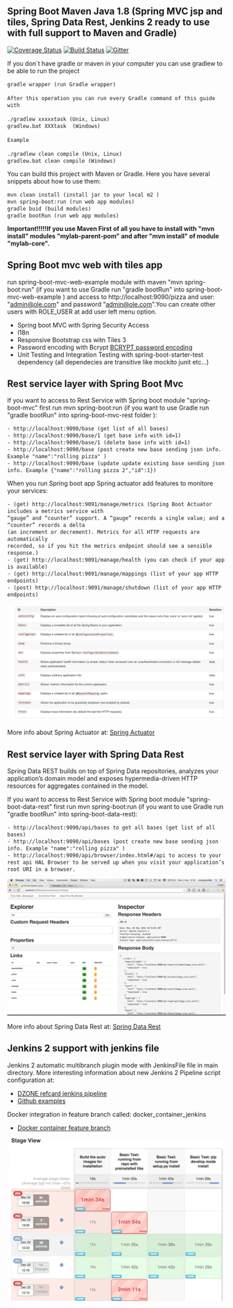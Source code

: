 ## Spring Boot Maven Java 1.8  (Spring MVC jsp and tiles, Spring Data Rest, Jenkins 2 ready to use with full support to Maven and Gradle)

[![Coverage Status](https://coveralls.io/repos/cristianprofile/spring-boot-mvc-complete-example/badge.svg)](https://coveralls.io/r/cristianprofile/spring-boot-mvc-complete-example)  [![Build Status](https://travis-ci.org/cristianprofile/spring-boot-mvc-complete-example.svg?branch=develop)](https://travis-ci.org/cristianprofile/spring-boot-mvc-complete-example)
[![Gitter](https://badges.gitter.im/Join%20Chat.svg)](https://gitter.im/cristianprofile/spring-boot-mvc-complete-example?utm_source=badge&utm_medium=badge&utm_campaign=pr-badge)

If you don`t have  gradle or maven in your computer you can use gradlew to be able to run the project

```
gradle wrapper (run Gradle wrapper)

After this operation you can run every Gradle command of this guide with 

./gradlew xxxxxtask (Unix, Linux)
gradlew.bat XXXtask  (Windows)

Example

./gradlew clean compile (Unix, Linux)
gradlew.bat clean compile (Windows)

```


You can build this project with Maven or Gradle. Here you have several snippets about how to use them: 

```
mvn clean install (install jar to your local m2 )
mvn spring-boot:run (run web app modules)
gradle buid (build modules)
gradle bootRun (run web app modules)
```


**Important!!!!!If you use Maven First of all you have to install with "mvn install" modules "mylab-parent-pom" and after "mvn install" of module "mylab-core".**


## Spring Boot mvc web with tiles app

run spring-boot-mvc-web-example module with maven  "mvn spring-boot:run" (if you want to use Gradle run "gradle bootRun" into spring-boot-mvc-web-example ) and access to http://localhost:9090/pizza
and user: "admin@ole.com" and password "admin@ole.com".You can create other users with ROLE_USER at add user left menu
option.

- Spring boot MVC with Spring Security Access
- I18n
- Responsive Bootstrap css witn Tiles 3
- Password encoding with Bcrypt  [BCRYPT password encoding](http://www.baeldung.com/spring-security-registration-password-encoding-bcrypt "BCRYPT password encoding") 
- Unit Testing and Integration Testing with spring-boot-starter-test dependency (all dependecies are transitive like mockito junit etc...)


## Rest service layer with Spring Boot Mvc

If you want to access to Rest Service with Spring boot module "spring-boot-mvc" first run mvn spring-boot:run (if you want to use Gradle run "gradle bootRun"
 into spring-boot-mvc-rest folder ):

```
- http://localhost:9090/base (get list of all bases)
- http://localhost:9090/base/1 (get base info with id=1)
- http://localhost:9090/base/1 (delete base info with id=1)
- http://localhost:9090/base (post create new base sending json info. Example "name":"rolling pizza" )
- http://localhost:9090/base (update update existing base sending json info. Example {"name":"rolling pizza 2","id":1})
```

When you run Spring boot app Spring actuator add features to monitore your services:

```
- (get) http://localhost:9091/manage/metrics (Spring Boot Actuator includes a metrics service with 
“gauge” and “counter” support. A “gauge” records a single value; and a “counter” records a delta 
(an increment or decrement). Metrics for all HTTP requests are automatically 
recorded, so if you hit the metrics endpoint should see a sensible response.)
- (get) http://localhost:9091/manage/health (you can check if your app is available)
- (get) http://localhost:9091/manage/mappings (list of your app HTTP endpoints)
- (post) http://localhost:9091/manage/shutdown (list of your app HTTP endpoints)
```

![Spring Actuator values](/images/Spring_Actuator_EndPoints.png?raw=true "Spring Actuator values")


More info about Spring Actuator at: [Spring Actuator](https://github.com/spring-projects/spring-boot/tree/master/spring-boot-actuator "Spring Actuator")


##  Rest service layer with Spring Data Rest

Spring Data REST builds on top of Spring Data repositories, analyzes your application’s domain model and exposes hypermedia-driven HTTP resources for aggregates contained in the model.

If you want to access to Rest Service with Spring boot module "spring-boot-data-rest" first run mvn spring-boot:run (if you want to use Gradle run "gradle bootRun"
 into spring-boot-data-rest):

```
- http://localhost:9090/api/bases to get all bases (get list of all bases)
- http://localhost:9090/api/bases (post create new base sending json info. Example "name":"rolling pizza" )
- http://localhost:9090/api/browser/index.html#/api to access to your rest api HAL Browser to be served up when you visit your application’s root URI in a browser. 
```

![Spring Actuator values](/images/SpringDataRestHalBrowser.png?raw=true "Spring Actuator values")


More info about Spring Data Rest at: [Spring Data Rest](http://projects.spring.io/spring-data-rest/ "Spring Data Rest") 

## Jenkins 2 support with jenkins file

Jenkins 2 automatic multibranch plugin mode with JenkinsFile file in main directory. More interesting information about new Jenkins 2 Pipeline script configuration at:

-  [DZONE refcard jenkins pipeline](https://dzone.com/refcardz/continuous-delivery-with-jenkins-workflow "DZONE refcard jenkins pipeline")
-  [Github examples](https://github.com/jenkinsci/pipeline-examples "Github examples")  

Docker integration in feature  branch called: docker_container_jenkins

-  [Docker container feature branch](https://github.com/cristianprofile/spring-boot-mvc-complete-example/blob/feature/docker_container_jenkins/Jenkinsfile "Run IC in a Docker container")  

![Pipeline plugin](/images/git-flow.png?raw=true "Pipeline plugin")


